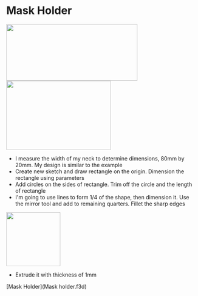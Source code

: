# Mask Holder

<img src="/EP1000/images/maskholder_finalsketch.png" style="width:344.75px;height:149.25px;"><img src="/EP1000/images/maskholder.png" style="width:274.75px;height:182px;">

- I measure the width of my neck to determine dimensions, 80mm by 20mm. My design is similar to the example
- Create new sketch and draw rectangle on the origin. Dimension the rectangle using parameters
- Add circles on the sides of rectangle. Trim off the circle and the length of rectangle
- I'm going to use lines to form 1/4 of the shape, then dimension it. Use the mirror tool and add to remaining quarters. Fillet the sharp edges

<img src="/EP1000/images/maskholder_sketch.png" style="width:205,25px;height:141.5px;">

- Extrude it with thickness of 1mm

[Mask Holder](Mask holder.f3d)

